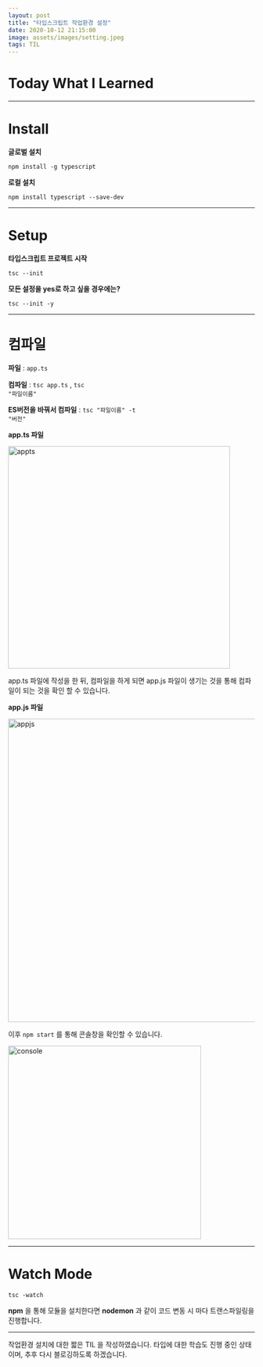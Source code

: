 ```yaml
---
layout: post
title: "타입스크립트 작업환경 설정"
date: 2020-10-12 21:15:00
image: assets/images/setting.jpeg
tags: TIL
---
```


# Today What I Learned

<hr>

# Install

**글로벌 설치**

<code>npm install -g typescript</code>

**로컬 설치**

<code>npm install typescript --save-dev</code>

<hr>

# Setup

**타입스크립트 프로젝트 시작**

<code>tsc --init</code>

**모든 설정을 yes로 하고 싶을 경우에는?**

<code>tsc --init -y</code>

<hr>

# 컴파일

**파일** : <code>app.ts</code>

**컴파일** : <code>tsc app.ts</code> , <code>tsc "파일이름"</code>

**ES버전을 바꿔서 컴파일** : <code>tsc "파일이름" -t "버전"</code>

**app.ts 파일**

<img width="453" alt="appts" src="https://user-images.githubusercontent.com/46562138/95744501-5c85c900-0cce-11eb-967c-71eaae6da134.png">

app.ts 파일에 작성을 한 뒤, 컴파일을 하게 되면 app.js 파일이 생기는 것을 통해 컴파일이 되는 것을 확인 할 수 있습니다.

**app.js 파일**

<img width="618" alt="appjs" src="https://user-images.githubusercontent.com/46562138/95744506-5e4f8c80-0cce-11eb-9e62-502044ac5d33.png">

이후 <code>npm start</code> 를 통해 콘솔창을 확인할 수 있습니다.

<img width="394" alt="console" src="https://user-images.githubusercontent.com/46562138/95744706-bb4b4280-0cce-11eb-99b2-ae430199ac72.png">

<hr>

# Watch Mode

<code>tsc -watch</code>

**npm** 을 통해 모듈을 설치한다면 **nodemon** 과 같이 코드 변동 시 마다 트랜스파일링을 진행합니다.

<hr>

작업환경 설치에 대한 짧은 TIL 을 작성하였습니다. 타입에 대한 학습도 진행 중인 상태이며, 추후 다시 블로깅하도록 하겠습니다.
